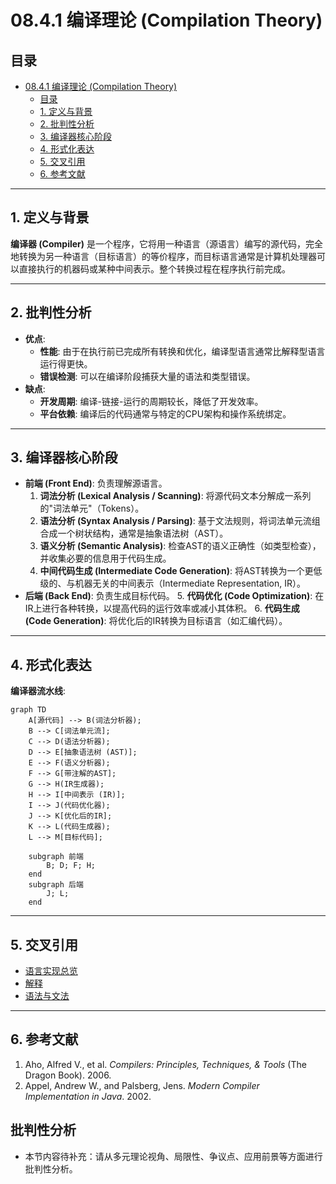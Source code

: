 # 08.4.1 编译理论 (Compilation Theory)

## 目录

- [08.4.1 编译理论 (Compilation Theory)](#0841-编译理论-compilation-theory)
  - [目录](#目录)
  - [1. 定义与背景](#1-定义与背景)
  - [2. 批判性分析](#2-批判性分析)
  - [3. 编译器核心阶段](#3-编译器核心阶段)
  - [4. 形式化表达](#4-形式化表达)
  - [5. 交叉引用](#5-交叉引用)
  - [6. 参考文献](#6-参考文献)

---

## 1. 定义与背景

**编译器 (Compiler)** 是一个程序，它将用一种语言（源语言）编写的源代码，完全地转换为另一种语言（目标语言）的等价程序，而目标语言通常是计算机处理器可以直接执行的机器码或某种中间表示。整个转换过程在程序执行前完成。

---

## 2. 批判性分析

- **优点**:
  - **性能**: 由于在执行前已完成所有转换和优化，编译型语言通常比解释型语言运行得更快。
  - **错误检测**: 可以在编译阶段捕获大量的语法和类型错误。
- **缺点**:
  - **开发周期**: 编译-链接-运行的周期较长，降低了开发效率。
  - **平台依赖**: 编译后的代码通常与特定的CPU架构和操作系统绑定。

---

## 3. 编译器核心阶段

- **前端 (Front End)**: 负责理解源语言。
    1. **词法分析 (Lexical Analysis / Scanning)**: 将源代码文本分解成一系列的"词法单元"（Tokens）。
    2. **语法分析 (Syntax Analysis / Parsing)**: 基于文法规则，将词法单元流组合成一个树状结构，通常是抽象语法树（AST）。
    3. **语义分析 (Semantic Analysis)**: 检查AST的语义正确性（如类型检查），并收集必要的信息用于代码生成。
    4. **中间代码生成 (Intermediate Code Generation)**: 将AST转换为一个更低级的、与机器无关的中间表示（Intermediate Representation, IR）。
- **后端 (Back End)**: 负责生成目标代码。
    5.  **代码优化 (Code Optimization)**: 在IR上进行各种转换，以提高代码的运行效率或减小其体积。
    6.  **代码生成 (Code Generation)**: 将优化后的IR转换为目标语言（如汇编代码）。

---

## 4. 形式化表达

**编译器流水线**:

```mermaid
graph TD
    A[源代码] --> B(词法分析器);
    B --> C[词法单元流];
    C --> D(语法分析器);
    D --> E[抽象语法树 (AST)];
    E --> F(语义分析器);
    F --> G[带注解的AST];
    G --> H(IR生成器);
    H --> I[中间表示 (IR)];
    I --> J(代码优化器);
    J --> K[优化后的IR];
    K --> L(代码生成器);
    L --> M[目标代码];

    subgraph 前端
        B; D; F; H;
    end
    subgraph 后端
        J; L;
    end
```

---

## 5. 交叉引用

- [语言实现总览](README.md)
- [解释](08.4.2_Interpretation.md)
- [语法与文法](../08.1_Language_Design_and_Specification/08.1.2_Syntax_and_Grammars.md)

---

## 6. 参考文献

1. Aho, Alfred V., et al. *Compilers: Principles, Techniques, & Tools* (The Dragon Book). 2006.
2. Appel, Andrew W., and Palsberg, Jens. *Modern Compiler Implementation in Java*. 2002.


## 批判性分析

- 本节内容待补充：请从多元理论视角、局限性、争议点、应用前景等方面进行批判性分析。
